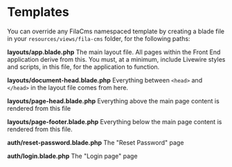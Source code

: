 # Templates

You can override any FilaCms namespaced template by creating a blade file in your `resources/views/fila-cms` folder, for the following paths:

**layouts/app.blade.php**
The main layout file.  All pages within the Front End application derive from this.  You must, at a minimum, include Livewire styles and scripts, in this file, for the application to function.

**layouts/document-head.blade.php**
Everything between `<head>` and `</head>` in the layout file comes from here.

**layouts/page-head.blade.php**
Everything above the main page content is rendered from this file

**layouts/page-footer.blade.php**
Everything below the main page content is rendered from this file.

**auth/reset-password.blade.php**
The "Reset Password" page

**auth/login.blade.php**
The "Login page" page
